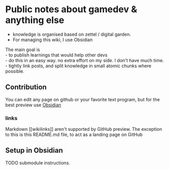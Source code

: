 # Public notes about gamedev & anything else

- knowledge is organised based on zettel / digital garden.  
- For managing this wiki, I use Obsidian
  
The main goal is   
\- to publish learnings that would help other devs  
\- do this in an easy way. no extra effort on my side. I don't have much time.  
\- tightly link posts, and split knowledge in small atomic chunks where possible.

## Contribution

You can edit any page on github or your favorite text program, but for the best preview use [Obsidian](https://obsidian.md/)

### links
Markdown [[wikilinks]] aren't supported by GitHub preview.
The exception to this is this README.md file, to act as a landing page on GitHub

## Setup in Obsidian

TODO submodule instructions.
